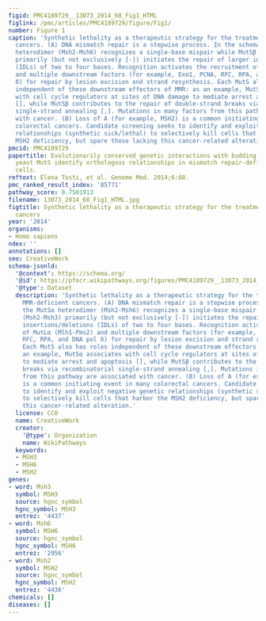 ```yaml
---
figid: PMC4189729__13073_2014_68_Fig1_HTML
figlink: /pmc/articles/PMC4189729/figure/Fig1/
number: Figure 1
caption: 'Synthetic lethality as a therapeutic strategy for the treatment of MMR-deficient
  cancers. (A) DNA mismatch repair is a stepwise process. In the schematic the MutSα
  heterodimer (Msh2-Msh6) recognizes a single-base mispair while MutSβ (Msh2-Msh3)
  primarily (but not exclusively [-]) initiates the repair of larger insertions/deletions
  (IDLs) of two to four bases. Recognition activates the recruitment of MutLα (Mlh1-Pms2)
  and multiple downstream factors (for example, Exo1, PCNA, RFC, RPA, and DNA pol
  δ) for repair by lesion excision and strand resynthesis. Each MutS also has roles
  independent of these downstream effectors of MMR: as an example, MutSα associates
  with cell cycle regulators at sites of DNA damage to mediate arrest and apoptosis
  [], while MutSβ contributes to the repair of double-strand breaks via recombinatorial
  single-strand annealing [,]. Mutations in many factors from this pathway are associated
  with cancer. (B) Loss of A (for example, MSH2) is a common initiating event in many
  colorectal cancers. Candidate screening seeks to identify and exploit negative genetic
  relationships (synthetic sick/lethal) to selectively kill cells that harbor the
  MSH2 deficiency, but spare those lacking this cancer-related alteration.'
pmcid: PMC4189729
papertitle: Evolutionarily conserved genetic interactions with budding and fission
  yeast MutS identify orthologous relationships in mismatch repair-deficient cancer
  cells.
reftext: Elena Tosti, et al. Genome Med. 2014;6:68.
pmc_ranked_result_index: '85771'
pathway_score: 0.7501913
filename: 13073_2014_68_Fig1_HTML.jpg
figtitle: Synthetic lethality as a therapeutic strategy for the treatment of MMR-deficient
  cancers
year: '2014'
organisms:
- Homo sapiens
ndex: ''
annotations: []
seo: CreativeWork
schema-jsonld:
  '@context': https://schema.org/
  '@id': https://pfocr.wikipathways.org/figures/PMC4189729__13073_2014_68_Fig1_HTML.html
  '@type': Dataset
  description: 'Synthetic lethality as a therapeutic strategy for the treatment of
    MMR-deficient cancers. (A) DNA mismatch repair is a stepwise process. In the schematic
    the MutSα heterodimer (Msh2-Msh6) recognizes a single-base mispair while MutSβ
    (Msh2-Msh3) primarily (but not exclusively [-]) initiates the repair of larger
    insertions/deletions (IDLs) of two to four bases. Recognition activates the recruitment
    of MutLα (Mlh1-Pms2) and multiple downstream factors (for example, Exo1, PCNA,
    RFC, RPA, and DNA pol δ) for repair by lesion excision and strand resynthesis.
    Each MutS also has roles independent of these downstream effectors of MMR: as
    an example, MutSα associates with cell cycle regulators at sites of DNA damage
    to mediate arrest and apoptosis [], while MutSβ contributes to the repair of double-strand
    breaks via recombinatorial single-strand annealing [,]. Mutations in many factors
    from this pathway are associated with cancer. (B) Loss of A (for example, MSH2)
    is a common initiating event in many colorectal cancers. Candidate screening seeks
    to identify and exploit negative genetic relationships (synthetic sick/lethal)
    to selectively kill cells that harbor the MSH2 deficiency, but spare those lacking
    this cancer-related alteration.'
  license: CC0
  name: CreativeWork
  creator:
    '@type': Organization
    name: WikiPathways
  keywords:
  - MSH3
  - MSH6
  - MSH2
genes:
- word: Msh3
  symbol: MSH3
  source: hgnc_symbol
  hgnc_symbol: MSH3
  entrez: '4437'
- word: Msh6
  symbol: MSH6
  source: hgnc_symbol
  hgnc_symbol: MSH6
  entrez: '2956'
- word: Msh2
  symbol: MSH2
  source: hgnc_symbol
  hgnc_symbol: MSH2
  entrez: '4436'
chemicals: []
diseases: []
---
```

